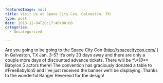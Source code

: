 ```yaml
---
featuredImage: null
title: Visit Us at Space City Con, Galveston, TX!
type: post
date: 2013-12-04T20:17:40+00:00
categories:
  - Uncategorized

---
```

Are you going to be going to the Space City Con (<http://spacecitycon.com/> ) in Galveston, TX Jan. 3-5? It&#8217;s only 33 days away and there are only a couple more days of discounted advance tickets. There will be \*\\*\*18\*\** Babylon 5 actors there! The convention has graciously donated a table to #FreeBabylon5 and I&#8217;ve just received the banner we&#8217;ll be displaying. Thanks to the wonderful Ranger Reverend for the design!
